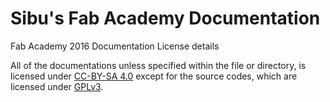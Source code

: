 # Sibu's Fab Academy Documentation
Fab Academy 2016 Documentation License details

All of the documentations unless specified within the file or directory, is licensed under [CC-BY-SA 4.0](https://creativecommons.org/licenses/by-sa/4.0/legalcode) except for the source codes, which are licensed under [GPLv3](https://www.gnu.org/licenses/quick-guide-gplv3.en.html).
